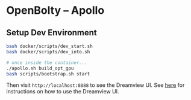 
# OpenBolty – Apollo

## Setup Dev Environment

```bash
bash docker/scripts/dev_start.sh
bash docker/scripts/dev_into.sh

# once inside the container...
./apollo.sh build_opt_gpu
bash scripts/bootstrap.sh start
```

Then visit `http://localhost:8888` to see the Dreamview UI. See [here](docs/howto/how_to_launch_and_run_apollo.md) for instructions on how to use the Dreamview UI.
